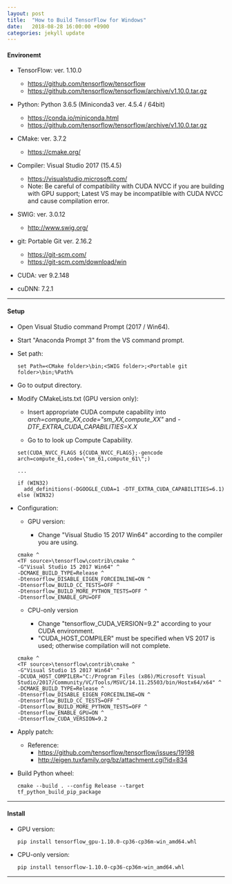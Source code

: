 ```yaml
---
layout: post
title:  "How to Build TensorFlow for Windows"
date:   2018-08-28 16:00:00 +0900
categories: jekyll update
---
```



#### Environemt
  - TensorFlow: ver. 1.10.0
    - https://github.com/tensorflow/tensorflow
    - https://github.com/tensorflow/tensorflow/archive/v1.10.0.tar.gz


  - Python: Python 3.6.5 (Miniconda3 ver. 4.5.4 / 64bit)
    - https://conda.io/miniconda.html
    - https://github.com/tensorflow/tensorflow/archive/v1.10.0.tar.gz


  - CMake: ver. 3.7.2
    - https://cmake.org/

  - Compiler: Visual Studio 2017 (15.4.5)

    - https://visualstudio.microsoft.com/
    - Note: Be careful of compatibility with CUDA NVCC if you are building with GPU support; Latest VS may be incompatilble with CUDA NVCC and cause compilation error.

  - SWIG: ver. 3.0.12

    - http://www.swig.org/

  - git: Portable Git ver. 2.16.2

    - https://git-scm.com/
    - https://git-scm.com/download/win

  - CUDA: ver 9.2.148

  - cuDNN: 7.2.1


***
#### Setup

- Open Visual Studio command Prompt (2017 / Win64).

- Start "Anaconda Prompt 3" from the VS command prompt.

- Set path:

  ```msdos
  set Path=<CMake folder>\bin;<SWIG folder>;<Portable git folder>\bin;%Path%
  ```

- Go to output directory.

- Modify CMakeLists.txt (GPU version only):

  - Insert appropriate CUDA compute capability into _arch=compute_XX,code=\"sm_XX,compute_XX\"_ and _-DTF_EXTRA_CUDA_CAPABILITIES=X.X_

  - Go to  to look up Compute Capability.

  ```text
  set(CUDA_NVCC_FLAGS ${CUDA_NVCC_FLAGS};-gencode arch=compute_61,code=\"sm_61,compute_61\";)

  ...

  if (WIN32)
    add_definitions(-DGOOGLE_CUDA=1 -DTF_EXTRA_CUDA_CAPABILITIES=6.1)
  else (WIN32)
  ```


- Configuration:

  - GPU version:

    - Change "Visual Studio 15 2017 Win64" according to the compiler you are using.

  ```msdos
  cmake ^
  <TF source>\tensorflow\contrib\cmake ^
  -G"Visual Studio 15 2017 Win64" ^
  -DCMAKE_BUILD_TYPE=Release ^
  -Dtensorflow_DISABLE_EIGEN_FORCEINLINE=ON ^
  -Dtensorflow_BUILD_CC_TESTS=OFF ^
  -Dtensorflow_BUILD_MORE_PYTHON_TESTS=OFF ^
  -Dtensorflow_ENABLE_GPU=OFF
  ```

  - CPU-only version

    - Change "tensorflow_CUDA_VERSION=9.2" according to your CUDA environment.
    - "CUDA_HOST_COMPILER" must be specified when VS 2017 is used; otherwise compilation will not complete.

  ```
  cmake ^
  <TF source>\tensorflow\contrib\cmake ^
  -G"Visual Studio 15 2017 Win64" ^
  -DCUDA_HOST_COMPILER="C:/Program Files (x86)/Microsoft Visual Studio/2017/Community/VC/Tools/MSVC/14.11.25503/bin/Hostx64/x64" ^
  -DCMAKE_BUILD_TYPE=Release ^
  -Dtensorflow_DISABLE_EIGEN_FORCEINLINE=ON ^
  -Dtensorflow_BUILD_CC_TESTS=OFF ^
  -Dtensorflow_BUILD_MORE_PYTHON_TESTS=OFF ^
  -Dtensorflow_ENABLE_GPU=ON ^
  -Dtensorflow_CUDA_VERSION=9.2
  ```

- Apply patch:

  - Reference: 
    - https://github.com/tensorflow/tensorflow/issues/19198
    - http://eigen.tuxfamily.org/bz/attachment.cgi?id=834


- Build Python wheel:

  ```msdos
  cmake --build . --config Release --target tf_python_build_pip_package
  ```


***
#### Install

- GPU version:

  ```msdos
  pip install tensorflow_gpu-1.10.0-cp36-cp36m-win_amd64.whl
  ```

- CPU-only version:

  ```
  pip install tensorflow-1.10.0-cp36-cp36m-win_amd64.whl
  ```


***

[jekyll-docs]: https://jekyllrb.com/docs/home
[jekyll-gh]:   https://github.com/jekyll/jekyll
[jekyll-talk]: https://talk.jekyllrb.com/